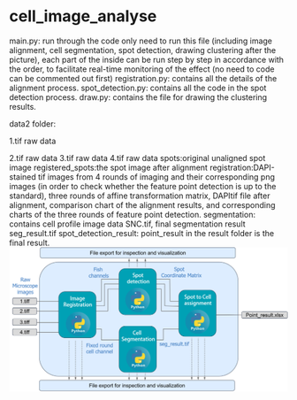 # cell_image_analyse
main.py: run through the code only need to run this file (including image alignment, cell segmentation, spot detection, drawing clustering after the picture), each part of the inside can be run step by step in accordance with the order, to facilitate real-time monitoring of the effect (no need to code can be commented out first)
registration.py: contains all the details of the alignment process.
spot_detection.py: contains all the code in the spot detection process.
draw.py: contains the file for drawing the clustering results.

data2 folder:

1.tif raw data

2.tif raw data
3.tif raw data
4.tif raw data
spots:original unaligned spot image
registered_spots:the spot image after alignment
registration:DAPI-stained tif images from 4 rounds of imaging and their corresponding png images (in order to check whether the feature point detection is up to the standard), three rounds of affine transformation matrix, DAPItif file after alignment, comparison chart of the alignment results, and corresponding charts of the three rounds of feature point detection.
segmentation: contains cell profile image data SNC.tif, final segmentation result seg_result.tif
spot_detection_result: point_result in the result folder is the final result.
 ![image](https://github.com/wbzdjsmmz/cell_image_analyse/raw/main/flow_chart.png)
